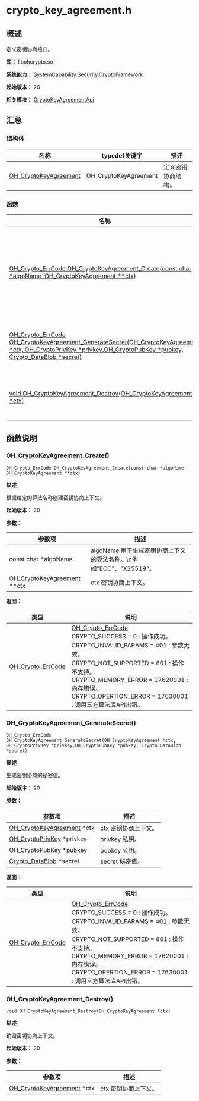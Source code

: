 # crypto_key_agreement.h

## 概述

定义密钥协商接口。

**库：** libohcrypto.so

**系统能力：** SystemCapability.Security.CryptoFramework

**起始版本：** 20

**相关模块：** [CryptoKeyAgreementApi](capi-cryptokeyagreementapi.md)

## 汇总

### 结构体

| 名称 | typedef关键字 | 描述 |
| -- | -- | -- |
| [OH_CryptoKeyAgreement](capi-oh-cryptokeyagreement.md) | OH_CryptoKeyAgreement | 定义密钥协商结构。 |

### 函数

| 名称 | 描述 |
| -- | -- |
| [OH_Crypto_ErrCode OH_CryptoKeyAgreement_Create(const char *algoName, OH_CryptoKeyAgreement **ctx)](#oh_cryptokeyagreement_create) | 根据给定的算法名称创建密钥协商上下文。 |
| [OH_Crypto_ErrCode OH_CryptoKeyAgreement_GenerateSecret(OH_CryptoKeyAgreement *ctx, OH_CryptoPrivKey *privkey,OH_CryptoPubKey *pubkey, Crypto_DataBlob *secret)](#oh_cryptokeyagreement_generatesecret) | 生成密钥协商的秘密值。 |
| [void OH_CryptoKeyAgreement_Destroy(OH_CryptoKeyAgreement *ctx)](#oh_cryptokeyagreement_destroy) | 销毁密钥协商上下文。 |

## 函数说明

### OH_CryptoKeyAgreement_Create()

```
OH_Crypto_ErrCode OH_CryptoKeyAgreement_Create(const char *algoName, OH_CryptoKeyAgreement **ctx)
```

**描述**

根据给定的算法名称创建密钥协商上下文。

**起始版本：** 20


**参数：**

| 参数项 | 描述 |
| -- | -- |
| const char *algoName | algoName 用于生成密钥协商上下文的算法名称。\n例如"ECC"、"X25519"。 |
| [OH_CryptoKeyAgreement](capi-oh-cryptokeyagreement.md) **ctx | ctx 密钥协商上下文。 |

**返回：**

| 类型 | 说明 |
| -- | -- |
| [OH_Crypto_ErrCode](capi-crypto-common-h#oh_crypto_errcode) | [OH_Crypto_ErrCode](capi-crypto-common-h#oh_crypto_errcode): <br>         CRYPTO_SUCCESS = 0 : 操作成功。<br>         CRYPTO_INVALID_PARAMS = 401 : 参数无效。<br>         CRYPTO_NOT_SUPPORTED = 801 : 操作不支持。<br>         CRYPTO_MEMORY_ERROR = 17620001 : 内存错误。<br>         CRYPTO_OPERTION_ERROR = 17630001 : 调用三方算法库API出错。 |

### OH_CryptoKeyAgreement_GenerateSecret()

```
OH_Crypto_ErrCode OH_CryptoKeyAgreement_GenerateSecret(OH_CryptoKeyAgreement *ctx, OH_CryptoPrivKey *privkey,OH_CryptoPubKey *pubkey, Crypto_DataBlob *secret)
```

**描述**

生成密钥协商的秘密值。

**起始版本：** 20


**参数：**

| 参数项 | 描述 |
| -- | -- |
| [OH_CryptoKeyAgreement](capi-oh-cryptokeyagreement.md) *ctx | ctx 密钥协商上下文。 |
| [OH_CryptoPrivKey](capi-crypto-asym-key-hoh_cryptoprivkey.md) *privkey | privkey 私钥。 |
| [OH_CryptoPubKey](capi-crypto-asym-key-hoh_cryptopubkey.md) *pubkey | pubkey 公钥。 |
| [Crypto_DataBlob](capi-crypto-common-hcrypto_datablob.md) *secret | secret 秘密值。 |

**返回：**

| 类型 | 说明 |
| -- | -- |
| [OH_Crypto_ErrCode](capi-crypto-common-h#oh_crypto_errcode) | [OH_Crypto_ErrCode](capi-crypto-common-h#oh_crypto_errcode): <br>         CRYPTO_SUCCESS = 0 : 操作成功。<br>         CRYPTO_INVALID_PARAMS = 401 : 参数无效。<br>         CRYPTO_NOT_SUPPORTED = 801 : 操作不支持。<br>         CRYPTO_MEMORY_ERROR = 17620001 : 内存错误。<br>         CRYPTO_OPERTION_ERROR = 17630001 : 调用三方算法库API出错。 |

### OH_CryptoKeyAgreement_Destroy()

```
void OH_CryptoKeyAgreement_Destroy(OH_CryptoKeyAgreement *ctx)
```

**描述**

销毁密钥协商上下文。

**起始版本：** 20


**参数：**

| 参数项 | 描述 |
| -- | -- |
| [OH_CryptoKeyAgreement](capi-oh-cryptokeyagreement.md) *ctx | ctx 密钥协商上下文。 |



